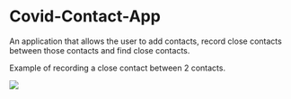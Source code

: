 # Covid-Contact-App
An application that allows the user to add contacts, record close contacts between those contacts and find close contacts.

Example of recording a close contact between 2 contacts.

![](readme_images/)
